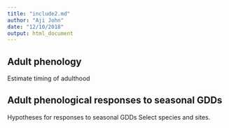 ```yaml
---
title: "include2.md"
author: "Aji John"
date: "12/10/2018"
output: html_document
---
```



## Adult phenology

Estimate timing of adulthood


## Adult phenological responses to seasonal GDDs

Hypotheses for responses to seasonal GDDs
Select species and sites.
